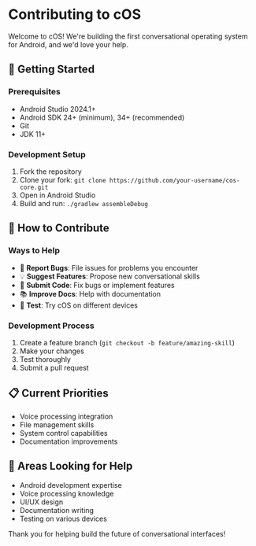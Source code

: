# Contributing to cOS

Welcome to cOS! We're building the first conversational operating system for Android, and we'd love your help.

## 🚀 Getting Started

### Prerequisites
- Android Studio 2024.1+
- Android SDK 24+ (minimum), 34+ (recommended)
- Git
- JDK 11+

### Development Setup
1. Fork the repository
2. Clone your fork: `git clone https://github.com/your-username/cos-core.git`
3. Open in Android Studio
4. Build and run: `./gradlew assembleDebug`

## 🤝 How to Contribute

### Ways to Help
- 🐛 **Report Bugs**: File issues for problems you encounter
- 💡 **Suggest Features**: Propose new conversational skills
- 🔧 **Submit Code**: Fix bugs or implement features
- 📚 **Improve Docs**: Help with documentation
- 🧪 **Test**: Try cOS on different devices

### Development Process
1. Create a feature branch (`git checkout -b feature/amazing-skill`)
2. Make your changes
3. Test thoroughly
4. Submit a pull request

## 📋 Current Priorities
- Voice processing integration
- File management skills
- System control capabilities
- Documentation improvements

## 🎯 Areas Looking for Help
- Android development expertise
- Voice processing knowledge
- UI/UX design
- Documentation writing
- Testing on various devices

Thank you for helping build the future of conversational interfaces!
